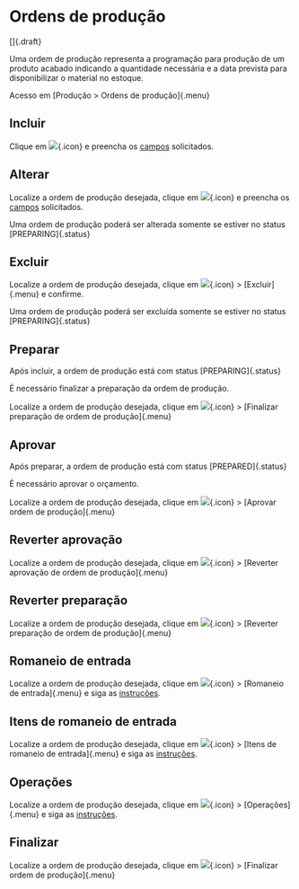 # Ordens de produção

[]{.draft}

Uma ordem de produção representa a programação para produção de um produto acabado indicando a quantidade necessária e a data prevista para disponibilizar o material no estoque.

Acesso em [Produção > Ordens de produção]{.menu}

## Incluir

Clique em ![](https://static.zenerp.app.br/icons/action-create.svg){.icon} e preencha os [campos](productionOrder-edit) solicitados.

## Alterar

Localize a ordem de produção desejada, clique em ![](https://static.zenerp.app.br/icons/action-update.svg){.icon} e preencha os [campos](productionOrder-edit) solicitados.

Uma ordem de produção poderá ser alterada somente se estiver no status [PREPARING]{.status}

## Excluir

Localize a ordem de produção desejada, clique em ![](https://static.zenerp.app.br/icons/action-more-tr.svg){.icon} > [Excluir]{.menu} e confirme.

Uma ordem de produção poderá ser excluída somente se estiver no status [PREPARING]{.status}

## Preparar

Após incluir, a ordem de produção está com status [PREPARING]{.status}

É necessário finalizar a preparação da ordem de produção.

Localize a ordem de produção desejada, clique em ![](https://static.zenerp.app.br/icons/action-forward.svg){.icon} > [Finalizar preparação de ordem de produção]{.menu}

## Aprovar

Após preparar, a ordem de produção está com status [PREPARED]{.status}

É necessário aprovar o orçamento.

Localize a ordem de produção desejada, clique em ![](https://static.zenerp.app.br/icons/action-forward.svg){.icon} >  [Aprovar ordem de produção]{.menu}

## Reverter aprovação

Localize a ordem de produção desejada, clique em ![](https://static.zenerp.app.br/icons/action-forward.svg){.icon} > [Reverter aprovação de ordem de produção]{.menu}

## Reverter preparação

Localize a ordem de produção desejada, clique em ![](https://static.zenerp.app.br/icons/action-forward.svg){.icon} > [Reverter preparação de ordem de produção]{.menu}

## Romaneio de entrada

Localize a ordem de produção desejada, clique em ![](https://static.zenerp.app.br/icons/action-more-tr.svg){.icon} > [Romaneio de entrada]{.menu} e siga as [instruções](/material/incomingList/incomingList).

## Itens de romaneio de entrada

Localize a ordem de produção desejada, clique em ![](https://static.zenerp.app.br/icons/action-more-tr.svg){.icon} > [Itens de romaneio de entrada]{.menu} e siga as [instruções](/material/incomingList/incomingListItem).

## Operações

Localize a ordem de produção desejada, clique em ![](https://static.zenerp.app.br/icons/action-more-tr.svg){.icon} > [Operações]{.menu} e siga as [instruções](/production/operation).

## Finalizar

Localize a ordem de produção desejada, clique em ![](https://static.zenerp.app.br/icons/action-forward.svg){.icon} > [Finalizar ordem de produção]{.menu}